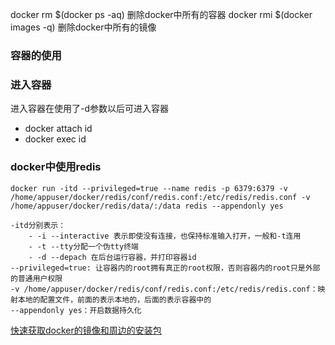 docker rm $(docker ps -aq)  删除docker中所有的容器
docker rmi $(docker images -q) 删除docker中所有的镜像

### 容器的使用
### 进入容器
进入容器在使用了-d参数以后可进入容器
- docker attach id  
- docker exec id

### docker中使用redis
`docker run -itd --privileged=true --name redis -p 6379:6379 -v /home/appuser/docker/redis/conf/redis.conf:/etc/redis/redis.conf -v /home/appuser/docker/redis/data/:/data redis --appendonly yes`
```
-itd分别表示：
	- -i --interactive 表示即使没有连接，也保持标准输入打开，一般和-t连用
	- -t --tty分配一个伪tty终端
	- -d --depach 在后台运行容器，并打印容器id
--privileged=true: 让容器内的root拥有真正的root权限，否则容器内的root只是外部的普通用户权限
-v /home/appuser/docker/redis/conf/redis.conf:/etc/redis/redis.conf：映射本地的配置文件，前面的表示本地的，后面的表示容器中的
--appendonly yes：开启数据持久化
```




[快速获取docker的镜像和周边的安装包](https://get.daocloud.io/)

